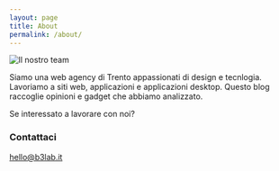 ```yaml
---
layout: page
title: About
permalink: /about/
---
```


![Il nostro team](http://b3lab.it/images/team.jpg "Il nostro team")

Siamo una web agency di Trento appassionati di design e tecnlogia. Lavoriamo a siti web, applicazioni e applicazioni desktop. Questo blog raccoglie opinioni e gadget che abbiamo analizzato.


Se interessato a lavorare con noi?

### Contattaci

[hello@b3lab.it](mailto:hello@b3lab.it)